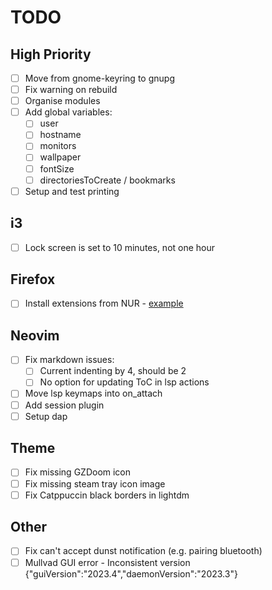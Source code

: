 # TODO

## High Priority

- [ ] Move from gnome-keyring to gnupg
- [ ] Fix warning on rebuild
- [ ] Organise modules
- [ ] Add global variables:
  - [ ] user
  - [ ] hostname
  - [ ] monitors
  - [ ] wallpaper
  - [ ] fontSize
  - [ ] directoriesToCreate / bookmarks
- [ ] Setup and test printing

## i3

- [ ] Lock screen is set to 10 minutes, not one hour

## Firefox

- [ ] Install extensions from NUR - [example](https://github.com/rhoriguchi/nixos-setup/tree/master)

## Neovim

- [ ] Fix markdown issues:
  - [ ] Current indenting by 4, should be 2
  - [ ] No option for updating ToC in lsp actions
- [ ] Move lsp keymaps into on_attach
- [ ] Add session plugin
- [ ] Setup dap

## Theme

- [ ] Fix missing GZDoom icon
- [ ] Fix missing steam tray icon image
- [ ] Fix Catppuccin black borders in lightdm

## Other

- [ ] Fix can't accept dunst notification (e.g. pairing bluetooth)
- [ ] Mullvad GUI error - Inconsistent version {"guiVersion":"2023.4","daemonVersion":"2023.3"}
